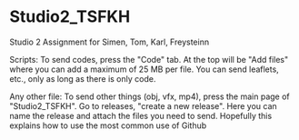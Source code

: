 # Studio2_TSFKH
Studio 2 Assignment for Simen, Tom, Karl, Freysteinn

Scripts:
To send codes, press the "Code" tab. At the top will be "Add files" where you can add a maximum of 25 MB per file. You can send leaflets, etc., only as long as there is only code.

Any other file:
To send other things (obj, vfx, mp4), press the main page of "Studio2_TSFKH". Go to releases, "create a new release". 
Here you can name the release and attach the files you need to send. Hopefully this explains how to use the most common use of Github
